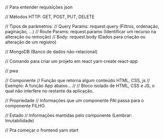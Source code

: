 // Para entender requisições json

// Métodos HTTP: GET, POST, PUT, DELETE

// Tipos de parâmetros:
// Query Params: request.query (Filtros, ordenação, paginação, ...)
// Route Params: request.params (Identificar um recurso na alteração ou remoção)
// Body: request.body (Dados para criação ou alteração de um registro)

// MongoDB (Banco de dados não-relacional)

// Comando para criar um projeto em react
yarn create react-app <nomeDaPasta>

// pwa

// Componente
//    Função que retorna algum conteúdo HTML, CSS, js
//    Exemplo: A função App abaixo...
//
//    Bloco isolado de HTML, CSS e JS, o qual não interfere no restante da aplicação.

// Propriedade
//    Informações que um componente PAI passa para o componente FILHO.

// Estado
//    Informações mantidas pelo componente (Lembrar: Imutabilidade)

// Pra começar o frontend
yarn start